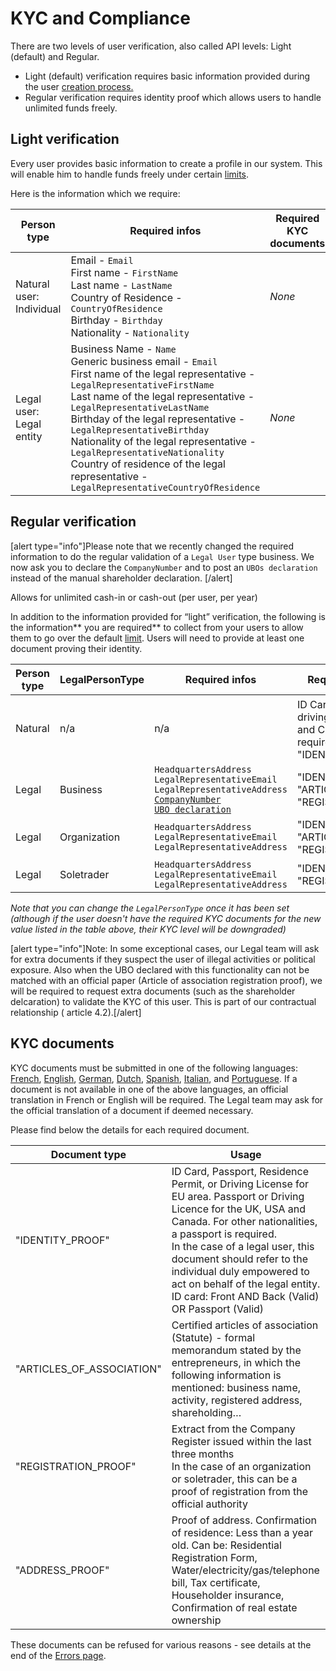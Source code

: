# KYC and Compliance

There are two levels of user verification, also called API levels: Light (default) and Regular. 
* Light (default) verification  requires basic information provided during the user [creation process.](https://docs.mangopay.com/endpoints/v2.01/users#e253_the-user-object) 
* Regular verification requires identity proof which allows users to handle unlimited funds freely. 

## Light verification

Every user provides basic information to create a profile in our system. This will enable him to handle funds freely under  certain [limits](https://docs.mangopay.com/guide/kyclimits).

Here is the information which we require: 

|Person type|Required infos|Required KYC documents|
| -------- | -------- | -------- |
|Natural user: Individual|Email - `Email`<br>First name - `FirstName`<br>Last name - `LastName`<br>Country of Residence  - `CountryOfResidence`<br>Birthday - `Birthday`<br>Nationality - `Nationality`|*None*|
|Legal user: Legal entity|Business Name - `Name`<br>Generic business email - `Email`<br>First name of the legal representative - `LegalRepresentativeFirstName`<br>Last name of the legal representative - `LegalRepresentativeLastName`<br>Birthday of the legal representative - `LegalRepresentativeBirthday`<br>Nationality of the legal representative - `LegalRepresentativeNationality`<br>Country of residence of the legal representative - `LegalRepresentativeCountryOfResidence`|*None*|


## Regular verification

[alert type="info"]Please note that we recently changed the required information to do the regular validation of a `Legal User` type business. We now ask you to declare the `CompanyNumber` and to post an `UBOs declaration` instead of the manual shareholder declaration.    [/alert]

Allows for unlimited cash-in or cash-out (per user, per year)

In addition to the information provided for “light” verification, the following is the information** you are required** to collect from your users to allow them to go over the default [limit](https://docs.mangopay.com/guide/kyc-1). Users will need to provide at least one document proving their identity.

|Person type|LegalPersonType|Required infos|Required KYC documents|
| -------- | -------- | -------- | -------- |
|Natural|n/a|	n/a |ID Card or Passport <sup>(1)</sup> or driving licence for UK, USA and Canada (a passport is required outside of EU area) - "IDENTITY_PROOF"|
|Legal|Business| `HeadquartersAddress`<br> `LegalRepresentativeEmail`<br> `LegalRepresentativeAddress`<br> [`CompanyNumber`](https://docs.mangopay.com/guide/company-number) <br> [`UBO declaration`](https://docs.mangopay.com/endpoints/v2.01/ubo-declarations#e1024_the-ubo-declaration-object) |"IDENTITY_PROOF"<br>"ARTICLES_OF_ASSOCIATION"<br>"REGISTRATION_PROOF"|	
|Legal|Organization|`HeadquartersAddress`<br> `LegalRepresentativeEmail`<br> `LegalRepresentativeAddress`|"IDENTITY_PROOF"<br>"ARTICLES_OF_ASSOCIATION"<br>"REGISTRATION_PROOF"|
|Legal|Soletrader|`HeadquartersAddress`<br> `LegalRepresentativeEmail`<br> `LegalRepresentativeAddress`|"IDENTITY_PROOF"<br>"REGISTRATION_PROOF"|

*Note that you can change the `LegalPersonType` once it has been set (although if the user doesn't have the required KYC documents for the new value listed in the table above, their KYC level will be downgraded)*

[alert type="info"]Note: In some exceptional cases, our Legal team will ask for extra documents if they suspect the user of illegal activities or political exposure. Also when the UBO declared with this functionality can not be matched with an official paper (Article of association registration proof), we will be required to request extra documents (such as the shareholder delcaration) to validate the KYC of this user. This is part of our contractual relationship ( article 4.2).[/alert]


## KYC documents

KYC documents must be submitted in one of the following languages: [French](https://support.mangopay.com/s/article/French-users-what-documents-can-be-submitted?language=en_US), [English](https://support.mangopay.com/s/article/users-from-the-uk-what-documents-can-be-submitted?language=en_US), [German](https://support.mangopay.com/s/article/German-user-which-documents-should-be-submitted), [Dutch](https://support.mangopay.com/s/article/dutch-user-what-documents-can-be-submitted?language=en_US), [Spanish](https://support.mangopay.com/s/article/Spanish-user-which-verification-documents-should-be-submitted), [Italian](https://support.mangopay.com/s/article/Italian-user-which-verification-documents-should-be-submitted), and [Portuguese](https://support.mangopay.com/s/article/portugese-users-what-documents-can-be-submitted?language=en_US).
If a document is not available in one of the above languages, an official translation in French or English will be required. The Legal team may ask for the official translation of a document if deemed necessary.

Please find below the details for each required document. 

|Document type|Usage|
| -------- | -------- |
|"IDENTITY_PROOF"| ID Card, Passport, Residence Permit, or Driving License for EU area. Passport or Driving Licence for the UK, USA and Canada. For other nationalities, a passport is required.<br>In the case of a legal user, this document should refer to the individual duly empowered to act on behalf of the legal entity.  ID card: Front AND Back (Valid) OR Passport (Valid)|
|"ARTICLES_OF_ASSOCIATION"|Certified articles of association (Statute) - formal memorandum stated by the entrepreneurs, in which the following information is mentioned: business name, activity, registered address, shareholding…|
|"REGISTRATION_PROOF"|Extract from the Company Register issued within the last three months<br>In the case of an organization or soletrader, this can be a proof of registration from the official authority|
|"ADDRESS_PROOF"|Proof of address. Confirmation of residence: Less than a year old. Can be: Residential Registration Form, Water/electricity/gas/telephone bill, Tax certificate, Householder insurance, Confirmation of real estate ownership|

These documents can be refused for various reasons - see details at the end of the [Errors page](/guide/errors).